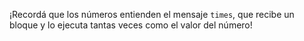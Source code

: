 ¡Recordá que los números entienden el mensaje `times`, que recibe un bloque y lo ejecuta tantas veces como el valor del número! 